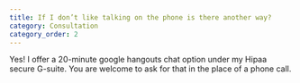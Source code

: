 ```yaml
---
title: If I don’t like talking on the phone is there another way?
category: Consultation
category_order: 2
---
```

Yes! I offer a 20-minute google hangouts chat option under my Hipaa secure G-suite. You are welcome to ask for that in the place of a phone call.